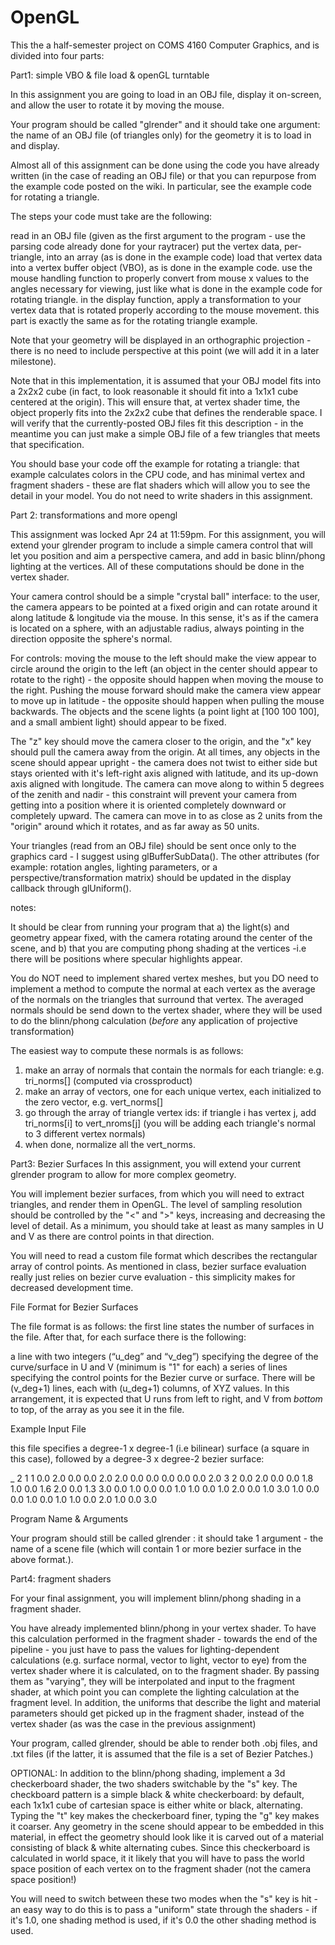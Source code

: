 # OpenGL
This the a half-semester project on COMS 4160 Computer Graphics, and is divided into four parts:



Part1: simple VBO & file load & openGL turntable

In this assignment you are going to load in an OBJ file, display it on-screen, and allow the user to rotate it by moving the mouse.

Your program should be called "glrender" and it should take one argument: the name of an OBJ file (of triangles only) for the geometry it is to load in and display.

Almost all of this assignment can be done using the code you have already written (in the case of reading an OBJ file) or that you can repurpose from the example code posted on the wiki. In particular, see the example code for rotating a triangle.

The steps your code must take are the following:


read in an OBJ file (given as the first argument to the program - use the parsing code already done for your raytracer)
put the vertex data, per-triangle, into an array (as is done in the example code)
load that vertex data into a vertex buffer object (VBO), as is done in the example code.
use the mouse handling function to properly convert from mouse x values to the angles necessary for viewing, just like what is done in the example code for rotating triangle.
in the display function, apply a transformation to your vertex data that is rotated properly according to the mouse movement. this part is exactly the same as for the rotating triangle example.

Note that your geometry will be displayed in an orthographic projection - there is no need to include perspective at this point (we will add it in a later milestone).

Note that in this implementation, it is assumed that your OBJ model fits into a 2x2x2 cube (in fact, to look reasonable it should fit into a 1x1x1 cube centered at the origin). This will ensure that, at vertex shader time, the object properly fits into the 2x2x2 cube that defines the renderable space. I will verify that the currently-posted OBJ files fit this description - in the meantime you can just make a simple OBJ file of a few triangles that meets that specification.

You should base your code off the example for rotating a triangle: that example calculates colors in the CPU code, and has minimal vertex and fragment shaders - these are flat shaders which will allow you to see the detail in your model. You do not need to write shaders in this assignment.




Part 2: transformations and more opengl

This assignment was locked Apr 24 at 11:59pm.
For this assignment, you will extend your glrender program to include a simple camera control that will let you position and aim a perspective camera, and add in basic blinn/phong lighting at the vertices. All of these computations should be done in the vertex shader.

Your camera control should be a simple "crystal ball" interface: to the user, the camera appears to be pointed at a fixed origin and can rotate around it along latitude & longitude via the mouse. In this sense, it's as if the camera is located on a sphere, with an adjustable radius, always pointing in the direction opposite the sphere's normal.

For controls: moving the mouse to the left should make the view appear to circle around the origin to the left (an object in the center should appear to rotate to the right) - the opposite should happen when moving the mouse to the right. Pushing the mouse forward should make the camera view appear to move up in latitude - the opposite should happen when pulling the mouse backwards. The objects and the scene lights (a point light at [100 100 100], and a small ambient light) should appear to be fixed.

The "z" key should move the camera closer to the origin, and the "x" key should pull the camera away from the origin. At all times, any objects in the scene should appear upright - the camera does not twist to either side but stays oriented with it's left-right axis aligned with latitude, and its up-down axis aligned with longitude. The camera can move along to within 5 degrees of the zenith and nadir - this constraint will prevent your camera from getting into a position where it is oriented completely downward or completely upward. The camera can move in to as close as 2 units from the "origin" around which it rotates, and as far away as 50 units.

Your triangles (read from an OBJ file) should be sent once only to the graphics card - I suggest using glBufferSubData(). The other attributes (for example: rotation angles, lighting parameters, or a perspective/transformation matrix) should be updated in the display callback through glUniform().

notes:


It should be clear from running your program that a) the light(s) and geometry appear fixed, with the camera rotating around the center of the scene, and b) that you are computing phong shading at the vertices -i.e there will be positions where specular highlights appear.

You do NOT need to implement shared vertex meshes, but you DO need to implement a method to compute the normal at each vertex as the average of the normals on the triangles that surround that vertex. The averaged normals should be send down to the vertex shader, where they will be used to do the blinn/phong calculation (*before* any application of projective transformation)

The easiest way to compute these normals is as follows:
1. make an array of normals that contain the normals for each triangle: e.g. tri_norms[] (computed via crossproduct)
2. make an array of vectors, one for each unique vertex, each initialized to the zero vector, e.g. vert_norms[]
3. go through the array of triangle vertex ids:
if triangle i has vertex j, add tri_norms[i] to vert_nroms[j]
(you will be adding each triangle's normal to 3 different vertex normals)
4. when done, normalize all the vert_norms.




Part3: Bezier Surfaces
In this assignment, you will extend your current glrender program to allow for more complex geometry.


You will implement bezier surfaces, from which you will need to extract triangles, and render them in OpenGL. The level of sampling resolution should be controlled by the "<" and ">" keys, increasing and decreasing the level of detail. As a minimum, you should take at least as many samples in U and V as there are control points in that direction.

You will need to read a custom file format which describes the rectangular array of control points. As mentioned in class, bezier surface evaluation really just relies on bezier curve evaluation - this simplicity makes for decreased development time.

File Format for Bezier Surfaces

The file format is as follows: the first line states the number of surfaces in the file. After that, for each surface there is the following:

a line with two integers (“u_deg” and “v_deg”) specifying the degree of the curve/surface in U and V (minimum is "1" for each)
a series of lines specifying the control points for the Bezier curve or surface. There will be (v_deg+1) lines, each with (u_deg+1) columns, of XYZ values. In this arrangement, it is expected that U runs from left to right, and V from *bottom* to top, of the array as you see it in the file.

Example Input File

this file specifies a degree-1 x degree-1 (i.e bilinear) surface (a square in this case), followed by a degree-3 x degree-2 bezier surface:

_
2
1 1
0.0 2.0 0.0 0.0 2.0 2.0
0.0 0.0 0.0 0.0 0.0 2.0
3 2
0.0 2.0 0.0 0.0 1.8 1.0 0.0 1.6 2.0 0.0 1.3 3.0
0.0 1.0 0.0 0.0 1.0 1.0 0.0 1.0 2.0 0.0 1.0 3.0
1.0 0.0 0.0 1.0 0.0 1.0 1.0 0.0 2.0 1.0 0.0 3.0

Program Name & Arguments

Your program should still be called glrender : it should take 1 argument - the name of a scene file (which will contain 1 or more bezier surface in the above format.).



Part4: fragment shaders

For your final assignment, you will implement blinn/phong shading in a fragment shader.

You have already implemented blinn/phong in your vertex shader. To have this calculation performed in the fragment shader - towards the end of the pipeline - you just have to pass the values for lighting-dependent calculations (e.g. surface normal, vector to light, vector to eye) from the vertex shader where it is calculated, on to the fragment shader. By passing them as "varying", they will be interpolated and input to the fragment shader, at which point you can complete the lighting calculation at the fragment level. In addition, the uniforms that describe the light and material parameters should get picked up in the fragment shader, instead of the vertex shader (as was the case in the previous assignment)

Your program, called glrender, should be able to render both .obj files, and .txt files (if the latter, it is assumed that the file is a set of Bezier Patches.)


OPTIONAL: In addition to the blinn/phong shading, implement a 3d checkerboard shader, the two shaders switchable by the "s" key. The checkboard pattern is a simple black & white checkerboard: by default, each 1x1x1 cube of cartesian space is either white or black, alternating. Typing the "t" key makes the checkerboard finer, typing the "g" key makes it coarser. Any geometry in the scene should appear to be embedded in this material, in effect the geometry should look like it is carved out of a material consisting of black & white alternating cubes. Since this checkerboard is calculated in world space, it it likely that you will have to pass the world space position of each vertex on to the fragment shader (not the camera space position!)

You will need to switch between these two modes when the "s" key is hit - an easy way to do this is to pass a "uniform" state through the shaders - if it's 1.0, one shading method is used, if it's 0.0 the other shading method is used.
